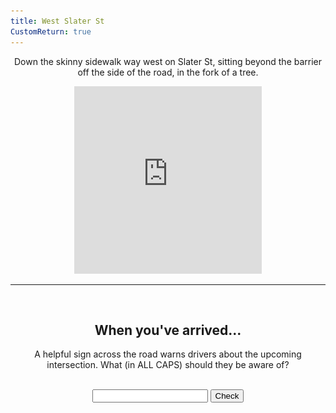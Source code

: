 ```yaml
---
title: West Slater St
CustomReturn: true
---
```


<div style="text-align:center">
  <p align="center">
    Down the skinny sidewalk way west on Slater St, sitting beyond the barrier off the side of the road, in the fork of a tree.
  </p>
</div>

<div style="text-align:center">
<iframe src="https://www.google.com/maps/embed?pb=!1m18!1m12!1m3!1d2355.113567163806!2d-75.71041348972295!3d45.41502971732082!2m3!1f0!2f0!3f0!3m2!1i1024!2i768!4f13.1!3m3!1m2!1s0x0%3A0x0!2zNDXCsDI0JzU0LjEiTiA3NcKwNDInMzIuNCJX!5e0!3m2!1sen!2sca!4v1535958471165" width="300" height="300" frameborder="0" style="border:0" allowfullscreen></iframe>
</div>
  
<hr>
  
<br>
<div style="text-align:center">
  <p align="center">
    <h2>When you've arrived...</h2>
    A helpful sign across the road warns drivers about the upcoming intersection. What (in ALL CAPS) should they be aware of?
  </p>
</div>
<br>

<div style="text-align:center">
  <form id="FirstQ" onSubmit="dogs(); return false;">
    <input type="text" id="answer" name="user_name" />
    <input type="button" value="Check" onclick="dogs(); return false;" />
  </form>
</div>

<div style="text-align:center">
  <p id="demo"></p>
</div>

<div id="FirstAnswer" style="display: none; text-align:center">
  <hr>
  <br>
  <h2>A closer look</h2>
  <img id="imgFirstAnswer" src="none.jpg" height="534" width="300">
  <p id="fa_txt"></p>
  <br>
</div>  

<div id="SecondAnswer" style="display: none; text-align:center">
  <hr>
  <br>
  <h2>The last step</h2>
  Find your gentleman friend and say to him the magical phrase:
  <br>
  <b>
  <p id="DecodedMessage" style="color:rgb(43, 215, 215);font-size:22px"></p>
  </b>
  <br>
</div>  

<script src = "/7571101397556063/htools.js"></script>

<script>
  var img_fa  = "IMAG0207.jpg"
  var h_fa    = 1.064858248955992e+28
  var h_sa    = 8245356102421490000
  
  function dogs() {
      var text = document.getElementById("FirstQ").elements[0].value;
      var HashResult = lazyHash(text);
      //text = text + "<br>" + HashResult;

      setCookie("loc2_FirstAnswerCookie", text, 365)
      //document.getElementById("demo").innerHTML = text;

    if (HashResult == h_fa) 
    {
      document.getElementById("demo").innerHTML = "Success!";
      document.getElementById("imgFirstAnswer").src = f(img_fa);
      document.getElementById("fa_txt").innerHTML = A_Decode("RRazjmp4gbqaazjmtgrvp4qaqzqqtbp4sxqzgbgbtbrvp4qzp4gbwsumujp4ynazfvp4hnqatbp4wwqzfvp4yhjmgbtbjmyhp4azujp4rrazjmfvp4gbwsrvtbp4azynp4hnqatbp4fvazqzrv..p4WSynp4rrazjmp4gbtbtbp4qzp4gbwsumujp4wwwshnqap4qzp4tgwshnhntgtbp4ecqzfvhnazazujp4hnfvjmecrf,,p4rrazjm''qqtbp4umazujtbp4hnazazp4ynqzfv..");
      document.getElementById("FirstAnswer").style.display = "block";
    }
    else if (HashResult == 210726503048)
    {
      alert("Reset!");
      setCookie("loc2_SecondAnswerCookie", "", 365);
    }
    else 
    {
      document.getElementById("demo").innerHTML = "Try again :( <br> (Your last try was: \"" + text + "\")";
      document.getElementById("FirstAnswer").style.display = "none";
      document.getElementById("SecondAnswer").style.display = "none";
    }
  }

  function f(ta) {
   //Cheater!!
   //alert("/" + parseInt((lazyHash("1510129177")-lazyHash("crumblies") + 31)/1000000000) + "/" + ta);
   return "/" + parseInt((lazyHash("1510129177")-lazyHash("crumblies") + 31)/1000000000) + "/" + ta;
  } 

  function lazyHash(InString) {
      var hash = 5381;
      for(var i = 0; i < InString.length; i++)
      {
         hash = hash*33 + InString.charCodeAt(i);
      }
      return hash;
  }

  function setCookie(cname, cvalue, exdays) {
      var d = new Date();
      d.setTime(d.getTime() + (exdays * 24 * 60 * 60 * 1000));
      var expires = "expires="+d.toUTCString();
      document.cookie = cname + "=" + cvalue + ";" + expires + ";path=/";
  }

  function getCookie(cname) {
      var name = cname + "=";
      var ca = document.cookie.split(';');
      for(var i = 0; i < ca.length; i++) {
          var c = ca[i];
          while (c.charAt(0) == ' ') {
              c = c.substring(1);
          }
          if (c.indexOf(name) == 0) {
              return c.substring(name.length, c.length);
          }
      }
      return "";
  }

  function getParameterByName(name) {
      name = name.replace(/[\[]/, "\\[").replace(/[\]]/, "\\]");
      var regex = new RegExp("[\\?&]" + name + "=([^&#]*)"),
          results = regex.exec(location.search);
      return results === null ? "" : decodeURIComponent(results[1].replace(/\+/g, " "));
  }

  /////////////
  /////////////

  var PreviousFirstAnswer = getCookie("loc2_FirstAnswerCookie");
  if (lazyHash(PreviousFirstAnswer) == h_fa)
  {
    document.getElementById("FirstQ").elements[0].value = PreviousFirstAnswer;
    document.getElementById("demo").innerHTML = "Success!";
    document.getElementById("imgFirstAnswer").src = f(img_fa);
    document.getElementById("fa_txt").innerHTML = A_Decode("RRazjmp4gbqaazjmtgrvp4qaqzqqtbp4sxqzgbgbtbrvp4qzp4gbwsumujp4ynazfvp4hnqatbp4wwqzfvp4yhjmgbtbjmyhp4azujp4rrazjmfvp4gbwsrvtbp4azynp4hnqatbp4fvazqzrv..p4WSynp4rrazjmp4gbtbtbp4qzp4gbwsumujp4wwwshnqap4qzp4tgwshnhntgtbp4ecqzfvhnazazujp4hnfvjmecrf,,p4rrazjm''qqtbp4umazujtbp4hnazazp4ynqzfv..");
    document.getElementById("FirstAnswer").style.display = "block";
  }

  var SecondAnswer = getParameterByName("sa")
  var PreviousSecondAnswer = getCookie("loc2_SecondAnswerCookie");
  if (lazyHash(SecondAnswer) == h_sa)
    {setCookie("loc2_SecondAnswerCookie", SecondAnswer, 365); LoadAll();} 
  else if (lazyHash(PreviousSecondAnswer) == h_sa)
    {LoadAll();}

  function LoadAll(){
    document.getElementById("demo").innerHTML = "Success!";
    document.getElementById("imgFirstAnswer").src = f(img_fa);
    document.getElementById("fa_txt").innerHTML = A_Decode("RRazjmp4gbqaazjmtgrvp4qaqzqqtbp4sxqzgbgbtbrvp4qzp4gbwsumujp4ynazfvp4hnqatbp4wwqzfvp4yhjmgbtbjmyhp4azujp4rrazjmfvp4gbwsrvtbp4azynp4hnqatbp4fvazqzrv..p4WSynp4rrazjmp4gbtbtbp4qzp4gbwsumujp4wwwshnqap4qzp4tgwshnhntgtbp4ecqzfvhnazazujp4hnfvjmecrf,,p4rrazjm''qqtbp4umazujtbp4hnazazp4ynqzfv..");
    document.getElementById("FirstAnswer").style.display = "block";

    document.getElementById("SecondAnswer").style.display = "block";
    document.getElementById("DecodedMessage").innerHTML = A_Decode("WS''yhp4hnqaazjmumqahnynjmtgp4qzujrvp4umtbujtbfvazjmgb");
  }

</script>
